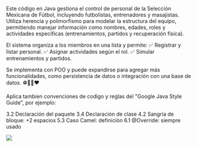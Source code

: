 Este código en Java gestiona el control de personal de la Selección Mexicana de Fútbol, incluyendo futbolistas, entrenadores y masajistas. Utiliza herencia y polimorfismo para modelar la estructura del equipo, permitiendo manejar información como nombres, edades, roles y actividades específicas (entrenamientos, partidos y recuperación física).

El sistema organiza a los miembros en una lista y permite:
✅ Registrar y listar personal.
✅ Asignar actividades según el rol.
✅ Simular entrenamientos y partidos.

Se implementa con POO y puede expandirse para agregar más funcionalidades, como persistencia de datos o integración con una base de datos. ⚽💚🤍❤️

Aplica tambien convenciones de codigo y reglas del  "Google Java Style Guide", por ejemplo:

3.2 Declaración del paquete
3.4 Declaración de clase
4.2 Sangría de bloque: +2 espacios
5.3 Caso Camel: definición
6.1 @Override: siempre usado

<img src="https://miseleccion.mx/assets/img/snm_nuevo.png?rnd=534375"/>
